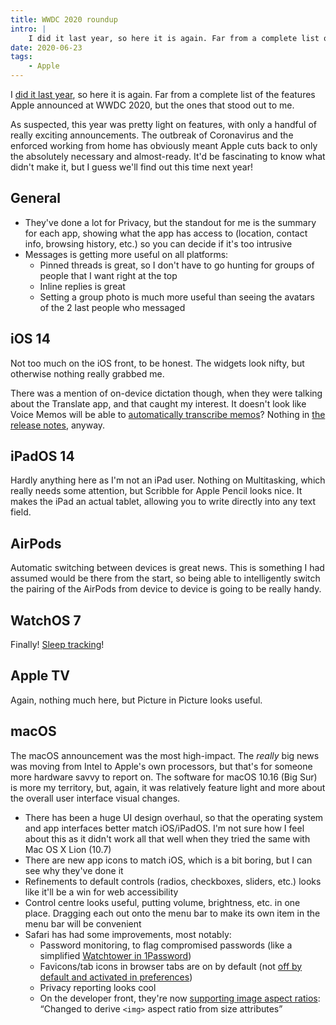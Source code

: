 ```yaml
---
title: WWDC 2020 roundup
intro: |
    I did it last year, so here it is again. Far from a complete list of the features Apple announced at WWDC 2020, but the ones that stood out to me.
date: 2020-06-23
tags:
    - Apple
---
```



I [did it last year](/blog/wwdc-2019-roundup), so here it is again. Far from a complete list of the features Apple announced at WWDC 2020, but the ones that stood out to me.

As suspected, this year was pretty light on features, with only a handful of really exciting announcements. The outbreak of Coronavirus and the enforced working from home has obviously meant Apple cuts back to only the absolutely necessary and almost-ready. It'd be fascinating to know what didn't make it, but I guess we'll find out this time next year!


## General

- They've done a lot for Privacy, but the standout for me is the summary for each app, showing what the app has access to (location, contact info, browsing history, etc.) so you can decide if it's too intrusive
- Messages is getting more useful on all platforms:
    - Pinned threads is great, so I don't have to go hunting for groups of people that I want right at the top
    - Inline replies is great
    - Setting a group photo is much more useful than seeing the avatars of the 2 last people who messaged

## iOS 14

Not too much on the iOS front, to be honest. The widgets look nifty, but otherwise nothing really grabbed me.

There was a mention of on-device dictation though, when they were talking about the Translate app, and that caught my interest. It doesn't look like Voice Memos will be able to [automatically transcribe memos](/blog/if-only-apples-voice-memos-did-transcription)? Nothing in [the release notes](https://www.apple.com/macos/big-sur-preview/features/), anyway.


## iPadOS 14

Hardly anything here as I'm not an iPad user. Nothing on Multitasking, which really needs some attention, but Scribble for Apple Pencil looks nice. It makes the iPad an actual tablet, allowing you to write directly into any text field.


## AirPods

Automatic switching between devices is great news. This is something I had assumed would be there from the start, so being able to intelligently switch the pairing of the AirPods from device to device is going to be really handy.


## WatchOS 7

Finally! [Sleep tracking](/blog/sleep-on-watchos-7)!


## Apple TV

Again, nothing much here, but Picture in Picture looks useful.


## macOS

The macOS announcement was the most high-impact. The *really* big news was moving from Intel to Apple's own processors, but that's for someone more hardware savvy to report on. The software for macOS 10.16 (Big Sur) is more my territory, but, again, it was relatively feature light and more about the overall user interface visual changes.

- There has been a huge UI design overhaul, so that the operating system and app interfaces better match iOS/iPadOS. I'm not sure how I feel about this as it didn't work all that well when they tried the same with Mac OS X Lion (10.7)
- There are new app icons to match iOS, which is a bit boring, but I can see why they've done it
- Refinements to default controls (radios, checkboxes, sliders, etc.) looks like it'll be a win for web accessibility
- Control centre looks useful, putting volume, brightness, etc. in one place. Dragging each out onto the menu bar to make its own item in the menu bar will be convenient
- Safari has had some improvements, most notably:
    - Password monitoring, to flag compromised passwords (like a simplified [Watchtower in 1Password](https://support.1password.com/watchtower/))
    - Favicons/tab icons in browser tabs are on by default (not [off by default and activated in preferences](/blog/safari-tab-icons))
    - Privacy reporting looks cool
    - On the developer front, they're now [supporting image aspect ratios](https://developer.apple.com/documentation/safari-release-notes/safari-14-release-notes):  <q>Changed to derive `<img>` aspect ratio from size attributes</q>
